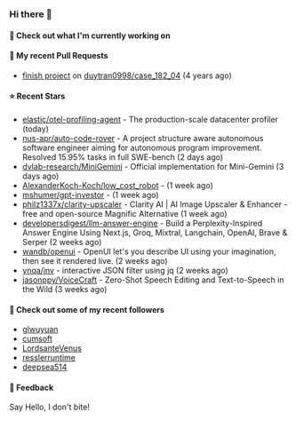 ### Hi there 👋

#### 👷 Check out what I'm currently working on

#### 🔨 My recent Pull Requests

- [finish project](https://github.com/duytran0998/case_182_04/pull/1) on [duytran0998/case_182_04](https://github.com/duytran0998/case_182_04) (4 years ago)

#### ⭐ Recent Stars

- [elastic/otel-profiling-agent](https://github.com/elastic/otel-profiling-agent) - The production-scale datacenter profiler (today)
- [nus-apr/auto-code-rover](https://github.com/nus-apr/auto-code-rover) - A project structure aware autonomous software engineer aiming for autonomous program improvement. Resolved 15.95% tasks in full SWE-bench (2 days ago)
- [dvlab-research/MiniGemini](https://github.com/dvlab-research/MiniGemini) - Official implementation for Mini-Gemini (3 days ago)
- [AlexanderKoch-Koch/low_cost_robot](https://github.com/AlexanderKoch-Koch/low_cost_robot) -  (1 week ago)
- [mshumer/gpt-investor](https://github.com/mshumer/gpt-investor) -  (1 week ago)
- [philz1337x/clarity-upscaler](https://github.com/philz1337x/clarity-upscaler) - Clarity AI | AI Image Upscaler &amp; Enhancer - free and open-source Magnific Alternative (1 week ago)
- [developersdigest/llm-answer-engine](https://github.com/developersdigest/llm-answer-engine) - Build a Perplexity-Inspired Answer Engine Using Next.js, Groq, Mixtral, Langchain, OpenAI, Brave &amp; Serper (2 weeks ago)
- [wandb/openui](https://github.com/wandb/openui) - OpenUI let&#39;s you describe UI using your imagination, then see it rendered live. (2 weeks ago)
- [ynqa/jnv](https://github.com/ynqa/jnv) - interactive JSON filter using jq (2 weeks ago)
- [jasonppy/VoiceCraft](https://github.com/jasonppy/VoiceCraft) - Zero-Shot Speech Editing and Text-to-Speech in the Wild (3 weeks ago)

#### 👯 Check out some of my recent followers

- [glwuyuan](https://github.com/glwuyuan)
- [cumsoft](https://github.com/cumsoft)
- [LordsanteVenus](https://github.com/LordsanteVenus)
- [resslerruntime](https://github.com/resslerruntime)
- [deepsea514](https://github.com/deepsea514)

#### 💬 Feedback

Say Hello, I don't bite!
